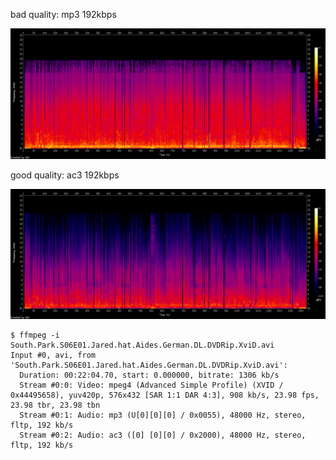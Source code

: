 bad quality: mp3 192kbps

![](South.Park.S06E01.Jared.hat.Aides.German.DL.DVDRip.XviD.avi.a0.spectrum.png)

good quality: ac3 192kbps

![](South.Park.S06E01.Jared.hat.Aides.German.DL.DVDRip.XviD.avi.a1.spectrum.png)

```
$ ffmpeg -i South.Park.S06E01.Jared.hat.Aides.German.DL.DVDRip.XviD.avi
Input #0, avi, from 'South.Park.S06E01.Jared.hat.Aides.German.DL.DVDRip.XviD.avi':
  Duration: 00:22:04.70, start: 0.000000, bitrate: 1306 kb/s
  Stream #0:0: Video: mpeg4 (Advanced Simple Profile) (XVID / 0x44495658), yuv420p, 576x432 [SAR 1:1 DAR 4:3], 908 kb/s, 23.98 fps, 23.98 tbr, 23.98 tbn
  Stream #0:1: Audio: mp3 (U[0][0][0] / 0x0055), 48000 Hz, stereo, fltp, 192 kb/s
  Stream #0:2: Audio: ac3 ([0] [0][0] / 0x2000), 48000 Hz, stereo, fltp, 192 kb/s
```
